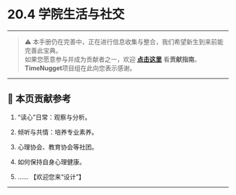 # 20.4 学院生活与社交

---

> ⚠️ 本手册仍在完善中，正在进行信息收集与整合，我们希望新生到来前能完善此宝典。  
> 如果您愿意参与并成为贡献者之一，欢迎 **[点击这里](/CONTRIBUTING)** 看**贡献指南**。  
> **TimeNugget**项目组在此向您表示感谢。  

---

## 📌 本页贡献参考

1. “读心”日常：观察与分析。

2. 倾听与共情：培养专业素养。

3. 心理协会、教育协会等社团。

4. 如何保持自身心理健康。

5. ……  【欢迎您来“设计”】

---
